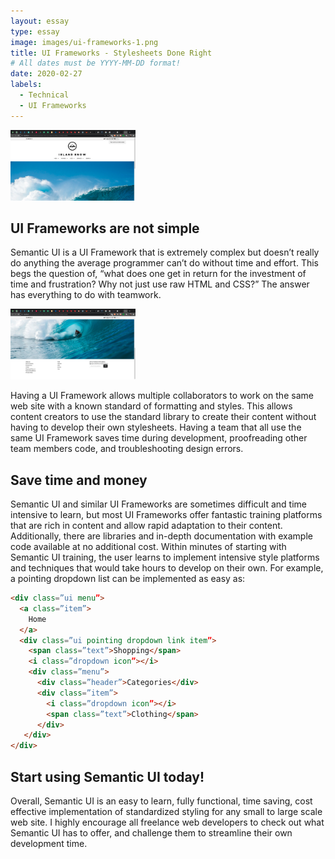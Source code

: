```yaml
---
layout: essay
type: essay
image: images/ui-frameworks-1.png
title: UI Frameworks - Stylesheets Done Right
# All dates must be YYYY-MM-DD format!
date: 2020-02-27
labels:
  - Technical
  - UI Frameworks
---
```


<img class="ui large center image" src="../images/ui-frameworks-1.png" alt="" width="200" />

## UI Frameworks are not simple

Semantic UI is a UI Framework that is extremely complex but doesn’t really do anything the average programmer can’t do without time and effort.  This begs the question of, “what does one get in return for the investment of time and frustration? Why not just use raw HTML and CSS?”  The answer has everything to do with teamwork.

<img class="ui medium right floated image" src="../images/ui-frameworks-2.png" alt="" width="200" />

Having a UI Framework allows multiple collaborators to work on the same web site with a known standard of formatting and styles.  This allows content creators to use the standard library to create their content without having to develop their own stylesheets.  Having a team that all use the same UI Framework saves time during development, proofreading other team members code, and troubleshooting design errors.

## Save time and money

Semantic UI and similar UI Frameworks are sometimes difficult and time intensive to learn, but most UI Frameworks offer fantastic training platforms that are rich in content and allow rapid adaptation to their content.  Additionally, there are libraries and in-depth documentation with example code available at no additional cost.  Within minutes of starting with Semantic UI training, the user learns to implement intensive style platforms and techniques that would take hours to develop on their own.  For example, a pointing dropdown list can be implemented as easy as:
```html
<div class=”ui menu”>
  <a class=”item”>
    Home
  </a>
  <div class=”ui pointing dropdown link item”>
    <span class=”text”>Shopping</span>
    <i class=”dropdown icon”></i>
    <div class=”menu”>
      <div class=”header”>Categories</div>
      <div class=”item”>
        <i class=”dropdown icon”></i>
        <span class=”text”>Clothing</span>
      </div>
   </div>
</div>
```

## Start using Semantic UI today!

Overall, Semantic UI is an easy to learn, fully functional, time saving, cost effective implementation of standardized styling for any small to large scale web site.  I highly encourage all freelance web developers to check out what Semantic UI has to offer, and challenge them to streamline their own development time.
